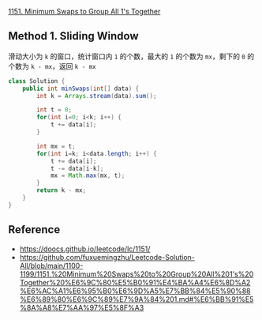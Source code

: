 [1151. Minimum Swaps to Group All 1's Together](https://leetcode.com/problems/minimum-swaps-to-group-all-1s-together/)


## Method 1. Sliding Window
滑动大小为 `k` 的窗口，统计窗口内 `1` 的个数，最大的 `1` 的个数为 `mx`，剩下的 `0` 的个数为 `k - mx`，返回 `k - mx`
```java
class Solution {
    public int minSwaps(int[] data) {
        int k = Arrays.stream(data).sum();

        int t = 0;
        for(int i=0; i<k; i++) {
            t += data[i];
        }

        int mx = t;
        for(int i=k; i<data.length; i++) {
            t += data[i];
            t -= data[i-k];
            mx = Math.max(mx, t);
        }
        return k - mx;
    }
}
```


## Reference
* https://doocs.github.io/leetcode/lc/1151/
* https://github.com/fuxuemingzhu/Leetcode-Solution-All/blob/main/1100-1199/1151.%20Minimum%20Swaps%20to%20Group%20All%201's%20Together%20%E6%9C%80%E5%B0%91%E4%BA%A4%E6%8D%A2%E6%AC%A1%E6%95%B0%E6%9D%A5%E7%BB%84%E5%90%88%E6%89%80%E6%9C%89%E7%9A%84%201.md#%E6%BB%91%E5%8A%A8%E7%AA%97%E5%8F%A3